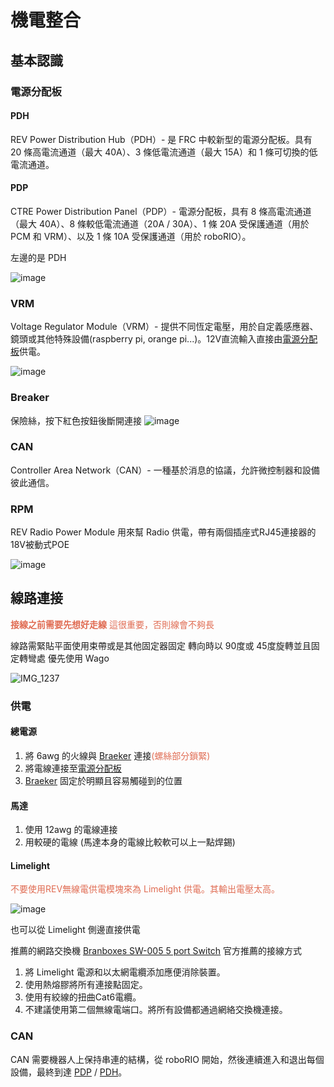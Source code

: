 <!-- title: FRC8725 軟體培訓教學 - 機電整合 -->
<!-- description: 配電與整線 -->
<!-- category: Electronics -->
<!-- tags: FRC8725 -->
<!-- published time: 2024/03/16 -->

# 機電整合
## 基本認識
### 電源分配板
#### PDH
REV Power Distribution Hub（PDH）- 是 FRC 中較新型的電源分配板。具有 20 條高電流通道（最大 40A）、3 條低電流通道（最大 15A）和 1 條可切換的低電流通道。

#### PDP
CTRE Power Distribution Panel（PDP）- 電源分配板，具有 8 條高電流通道（最大 40A）、8 條較低電流通道（20A / 30A）、1 條 20A 受保護通道（用於 PCM 和 VRM）、以及 1 條 10A 受保護通道（用於 roboRIO）。

左邊的是 PDH

![image](image/articleImage/electricity_edu/image1.wm.png)

### VRM
Voltage Regulator Module（VRM）- 提供不同恆定電壓，用於自定義感應器、鏡頭或其他特殊設備(raspberry pi, orange pi...)。12V直流輸入直接由[電源分配板](###電源分配板)供電。

![image](image/articleImage/electricity_edu/image6.wm.png)

### Breaker
保險絲，按下紅色按鈕後斷開連接
![image](image/articleImage/electricity_edu/image2.wm.png)

### CAN
Controller Area Network（CAN）- 一種基於消息的協議，允許微控制器和設備彼此通信。

### RPM
REV Radio Power Module 用來幫 Radio 供電，帶有兩個插座式RJ45連接器的18V被動式POE

![image](image/articleImage/electricity_edu/image3.wm.png)

## 線路連接
<span style="color: #e06c53">**接線之前需要先想好走線**
這很重要，否則線會不夠長</span>

線路需緊貼平面使用束帶或是其他固定器固定
轉向時以 90度或 45度旋轉並且固定轉彎處
優先使用 Wago

![IMG_1237](image/articleImage/electricity_edu/image4.wm.jpg)

### 供電
#### 總電源
1. 將 6awg 的火線與 [Braeker](###Breaker) 連接<span style="color: #e06c53">(螺絲部分鎖緊)</span>
2. 將電線連接至[電源分配板](###電源分配板)
3. [Braeker](###Breaker) 固定於明顯且容易觸碰到的位置

#### 馬達
1. 使用 12awg 的電線連接
2. 用較硬的電線 (馬達本身的電線比較軟可以上一點焊錫)

#### Limelight

<span style="color: #e06c53">不要使用REV無線電供電模塊來為 Limelight 供電。其輸出電壓太高。</span>

![image](image/articleImage/electricity_edu/image5.wm.png)

也可以從 Limelight 側邊直接供電

推薦的網路交換機 [Branboxes SW-005 5 port Switch](https://www.amazon.com/BRAINBOXES-SW-005-Brainboxes-Unmanaged-Ethernet/dp/B07PRZ2R1P/)
官方推薦的接線方式

1. 將 Limelight 電源和以太網電纜添加應便消除裝置。
2. 使用熱熔膠將所有連接點固定。
3. 使用有絞線的扭曲Cat6電纜。
4. 不建議使用第二個無線電端口。將所有設備都通過網絡交換機連接。

### CAN
CAN 需要機器人上保持串連的結構，從 roboRIO 開始，然後連續進入和退出每個設備，最終到達 [PDP](####PDP) / [PDH](###PDH)。


